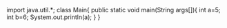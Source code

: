 import java.util.*;
class Main{
public static void main(String args[]){
int a=5;
int b=6;
System.out.println(a);
}
}
